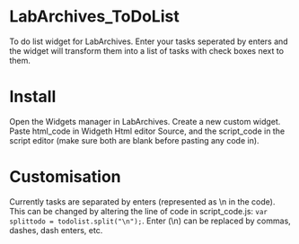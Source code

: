 # LabArchives_ToDoList
To do list widget for LabArchives. Enter your tasks seperated by enters and the widget will transform them into a list of tasks with check boxes next to them.

# Install
Open the Widgets manager in LabArchives. Create a new custom widget. Paste html_code in Widgeth Html editor Source, and the script_code in the script editor (make sure both are blank before pasting any code in).

# Customisation
Currently tasks are separated by enters (represented as \n in the code). This can be changed by altering the line of code in script_code.js: `var splittodo = todolist.split("\n");`. Enter (\n) can be replaced by commas, dashes, dash enters, etc.
